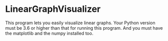# LinearGraphVisualizer
This program lets you easily visualize linear graphs. 
Your Python version must be 3.6 or higher than that for running this program.
And you must have the matplotlib and the numpy installed too.
